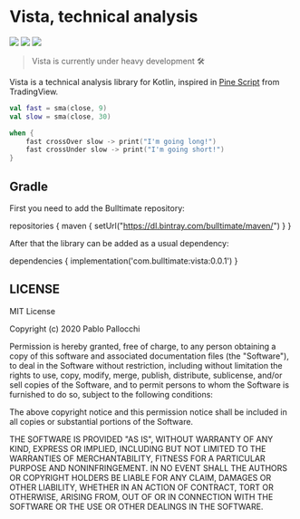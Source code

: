 # Vista, technical analysis

[![][travis img]][travis]
[![][maven img]][maven]
[![][license img]][license]

> Vista is currently under heavy development 🛠

Vista is a technical analysis library for Kotlin, inspired in [Pine Script][ps] from TradingView.

```kotlin
val fast = sma(close, 9)
val slow = sma(close, 30)

when {
    fast crossOver slow -> print("I'm going long!")
    fast crossUnder slow -> print("I'm going short!")
}
```

## Gradle

First you need to add the Bulltimate repository:

repositories {
    maven {
        setUrl("https://dl.bintray.com/bulltimate/maven/")
    }
}

After that the library can be added as a usual dependency:

dependencies {
    implementation('com.bulltimate:vista:0.0.1')
}
 
## LICENSE

MIT License

Copyright (c) 2020 Pablo Pallocchi

Permission is hereby granted, free of charge, to any person obtaining a copy
of this software and associated documentation files (the "Software"), to deal
in the Software without restriction, including without limitation the rights
to use, copy, modify, merge, publish, distribute, sublicense, and/or sell
copies of the Software, and to permit persons to whom the Software is
furnished to do so, subject to the following conditions:

The above copyright notice and this permission notice shall be included in all
copies or substantial portions of the Software.

THE SOFTWARE IS PROVIDED "AS IS", WITHOUT WARRANTY OF ANY KIND, EXPRESS OR
IMPLIED, INCLUDING BUT NOT LIMITED TO THE WARRANTIES OF MERCHANTABILITY,
FITNESS FOR A PARTICULAR PURPOSE AND NONINFRINGEMENT. IN NO EVENT SHALL THE
AUTHORS OR COPYRIGHT HOLDERS BE LIABLE FOR ANY CLAIM, DAMAGES OR OTHER
LIABILITY, WHETHER IN AN ACTION OF CONTRACT, TORT OR OTHERWISE, ARISING FROM,
OUT OF OR IN CONNECTION WITH THE SOFTWARE OR THE USE OR OTHER DEALINGS IN THE
SOFTWARE.

[ps]: https://www.tradingview.com/pine-script-docs/en/v4/Introduction.html

[travis]:https://travis-ci.org/bulltimate/vista-kt
[travis img]:https://travis-ci.org/bulltimate/vista-kt.svg?branch=master

[license]:LICENSE.txt
[license img]:https://img.shields.io/github/license/mashape/apistatus.svg

[maven]:https://bintray.com/bulltimate/maven/vista/_latestVersion
[maven img]:https://api.bintray.com/packages/bulltimate/maven/vista/images/download.svg